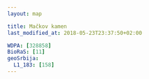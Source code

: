 ```yaml
---
layout: map

title: Mačkov kamen
last_modified_at: 2018-05-23T23:37:50+02:00

WDPA: [328858]
BioRaS: [11]
geoSrbija:
  L1_183: [158]
---
```

